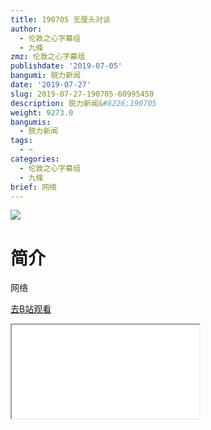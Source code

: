 ```yaml
---
title: 190705 无厘头对谈
author:
  - 伦敦之心字幕组
  - 九條
zmz: 伦敦之心字幕组
publishdate: '2019-07-05'
bangumi: 脱力新闻
date: '2019-07-27'
slug: 2019-07-27-190705-60995450
description: 脱力新闻&#8226;190705
weight: 9273.0
bangumis:
  - 脱力新闻
tags:
  - ~
categories:
  - 伦敦之心字幕组
  - 九條
brief: 网络
---
```

![](https://raw.githubusercontent.com/tcgriffith/owaraisite/master/static/tmpimg/b9f79302cdc04c73ac6c6197f9c816fa8358bcad.jpg.480.jpg)
# 简介  
网络  

[去B站观看](https://www.bilibili.com/video/av60995450/)
<div class ="resp-container"><iframe class="testiframe" src="//player.bilibili.com/player.html?aid=60995450"", scrolling="no", allowfullscreen="true" > </iframe></div> 
